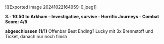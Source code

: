 ![[Exported image 20241022164959-0.jpeg]]

**3.- 10:50 to Arkham – Investigative, survive - Horrific Journeys - Combat Score: 4/5**

**abgeschlossen (1/1)**
Offenbar Best Ending?
Lucky mit 3x Brennstoff und Ticket, danach nur noch finish